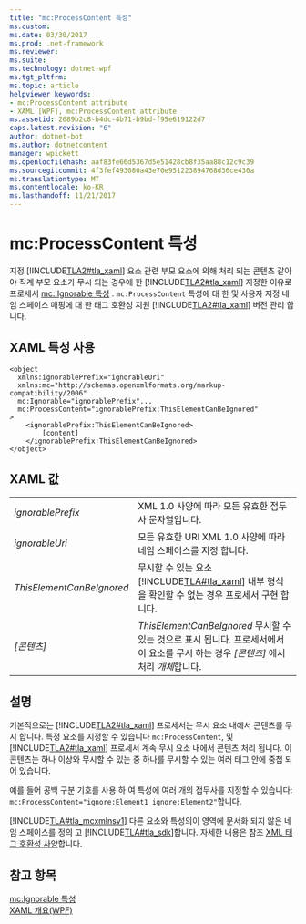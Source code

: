 ```yaml
---
title: "mc:ProcessContent 특성"
ms.custom: 
ms.date: 03/30/2017
ms.prod: .net-framework
ms.reviewer: 
ms.suite: 
ms.technology: dotnet-wpf
ms.tgt_pltfrm: 
ms.topic: article
helpviewer_keywords:
- mc:ProcessContent attribute
- XAML [WPF], mc:ProcessContent attribute
ms.assetid: 2689b2c8-b4dc-4b71-b9bd-f95e619122d7
caps.latest.revision: "6"
author: dotnet-bot
ms.author: dotnetcontent
manager: wpickett
ms.openlocfilehash: aaf83fe66d5367d5e51428cb8f35aa88c12c9c39
ms.sourcegitcommit: 4f3fef493080a43e70e951223894768d36ce430a
ms.translationtype: MT
ms.contentlocale: ko-KR
ms.lasthandoff: 11/21/2017
---
```

# <a name="mcprocesscontent-attribute"></a>mc:ProcessContent 특성
지정 [!INCLUDE[TLA2#tla_xaml](../../../../includes/tla2sharptla-xaml-md.md)] 요소 관련 부모 요소에 의해 처리 되는 콘텐츠 같아야 직계 부모 요소가 무시 되는 경우에 한 [!INCLUDE[TLA2#tla_xaml](../../../../includes/tla2sharptla-xaml-md.md)] 지정한 이유로 프로세서 [mc: Ignorable 특성](../../../../docs/framework/wpf/advanced/mc-ignorable-attribute.md) . `mc:ProcessContent` 특성에 대 한 및 사용자 지정 네임 스페이스 매핑에 대 한 태그 호환성 지원 [!INCLUDE[TLA2#tla_xaml](../../../../includes/tla2sharptla-xaml-md.md)] 버전 관리 합니다.  
  
## <a name="xaml-attribute-usage"></a>XAML 특성 사용  
  
```  
<object  
  xmlns:ignorablePrefix="ignorableUri"  
  xmlns:mc="http://schemas.openxmlformats.org/markup-compatibility/2006"  
  mc:Ignorable="ignorablePrefix"...  
  mc:ProcessContent="ignorablePrefix:ThisElementCanBeIgnored"  
>  
    <ignorablePrefix:ThisElementCanBeIgnored>  
        [content]  
    </ignorablePrefix:ThisElementCanBeIgnored>  
</object>  
```  
  
## <a name="xaml-values"></a>XAML 값  
  
|||  
|-|-|  
|*ignorablePrefix*|XML 1.0 사양에 따라 모든 유효한 접두사 문자열입니다.|  
|*ignorableUri*|모든 유효한 URI XML 1.0 사양에 따라 네임 스페이스를 지정 합니다.|  
|*ThisElementCanBeIgnored*|무시할 수 있는 요소 [!INCLUDE[TLA#tla_xaml](../../../../includes/tlasharptla-xaml-md.md)] 내부 형식을 확인할 수 없는 경우 프로세서 구현 합니다.|  
|*[콘텐츠]*|*ThisElementCanBeIgnored* 무시할 수 있는 것으로 표시 됩니다. 프로세서에서이 요소를 무시 하는 경우 *[콘텐츠]* 에서 처리 *개체*합니다.|  
  
## <a name="remarks"></a>설명  
 기본적으로는 [!INCLUDE[TLA2#tla_xaml](../../../../includes/tla2sharptla-xaml-md.md)] 프로세서는 무시 요소 내에서 콘텐츠를 무시 합니다. 특정 요소를 지정할 수 있습니다 `mc:ProcessContent`, 및 [!INCLUDE[TLA2#tla_xaml](../../../../includes/tla2sharptla-xaml-md.md)] 프로세서 계속 무시 요소 내에서 콘텐츠 처리 됩니다. 이 콘텐츠는 하나 이상와 무시할 수 있는 중 하나를 무시할 수 있는 여러 태그 안에 중첩 되어 있습니다.  
  
 예를 들어 공백 구분 기호를 사용 하 여 특성에 여러 개의 접두사를 지정할 수 있습니다: `mc:ProcessContent="ignore:Element1 ignore:Element2"`합니다.  
  
 [!INCLUDE[TLA#tla_mcxmlnsv1](../../../../includes/tlasharptla-mcxmlnsv1-md.md)] 다른 요소와 특성의이 영역에 문서화 되지 않은 네임 스페이스를 정의 고 [!INCLUDE[TLA#tla_sdk](../../../../includes/tlasharptla-sdk-md.md)]합니다. 자세한 내용은 참조 [XML 태그 호환성 사양](http://go.microsoft.com/fwlink/?LinkId=73824)합니다.  
  
## <a name="see-also"></a>참고 항목  
 [mc:Ignorable 특성](../../../../docs/framework/wpf/advanced/mc-ignorable-attribute.md)  
 [XAML 개요(WPF)](../../../../docs/framework/wpf/advanced/xaml-overview-wpf.md)
